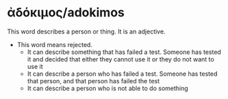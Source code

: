 # ἀδόκιμος/adokimos
This word describes a person or thing. It is an adjective.
* This word means rejected.
    * It can describe something that has failed a test. Someone has tested  it and decided that either they cannot use it or they do not want to use it
    * It can describe a person who has failed a test. Someone has tested that person, and that person has failed the test
    * It can describe a person who is not able to do something
